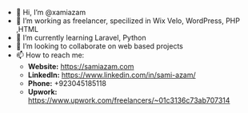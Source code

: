 - 👋 Hi, I’m @xamiazam
- 👀 I’m working as freelancer, specilized in Wix Velo, WordPress, PHP ,HTML
- 🌱 I’m currently learning Laravel, Python 
- 💞️ I’m looking to collaborate on web based projects
- 📫 How to reach me: 
  - **Website:**  https://samiazam.com
  - **LinkedIn:** https://www.linkedin.com/in/sami-azam/
  - **Phone:** +923045185118
  - **Upwork:** https://www.upwork.com/freelancers/~01c3136c73ab707314 

